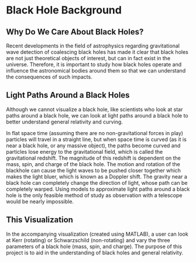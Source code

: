 # Black Hole Background

## Why Do We Care About Black Holes?

Recent developments in the field of astrophysics regarding gravitational wave detection of coalescing black holes has made it clear that black holes are not just theoretical objects of interest, but can in fact exist in the universe. Therefore, it is important to study how black holes operate and influence the astronomical bodies around them so that we can understand the consequences of such impacts.

## Light Paths Around a Black Holes

Although we cannot visualize a black hole, like scientists who look at star paths around a black hole, we can look at light paths around a black hole to better understand general relativity and curving.

In flat space time (assuming there are no non-gravitational forces in play) particles will travel in a straight line, but when space time is curved (as it is near a black hole, or any massive object), the paths become curved and particles lose energy to the gravitational field, which is called the gravitational redshift. The magnitude of this redshift is dependent on the mass, spin, and charge of the black hole. The motion and rotation of the blackhole can cause the light waves to be pushed closer together which makes the light bluer, which is known as a Doppler shift. The gravity near a black hole can completely change the direction of light, whose path can be completely warped. Using models to approximate light paths around a black hole is the only feasible method of study as observation with a telescope would be nearly impossible.

## This Visualization

In the accompanying visualization (created using MATLAB), a user can look at Kerr (rotating) or Schwarzschild (non-rotating) and vary the three parameters of a black hole (mass, spin, and charge). The purpose of this project is to aid in the understanding of black holes and general relativity.

